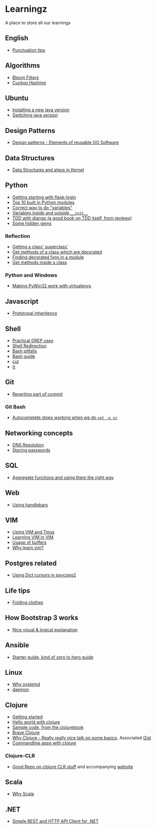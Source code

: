 Learningz
=========

A place to store all our learnings

## English

* [Punctuation tips](https://medium.com/@wwnorton/punctuation-tips-a5e0d4a5e990)

## Algorithms

* [Bloom Filters](http://maciejczyzewski.me/2014/10/18/bloom-filters-fast-and-simple.html)
* [Cuckoo Hashing](http://en.wikipedia.org/wiki/Cuckoo_hashing)

## Ubuntu

* [Installing a new java version](http://openjdk.java.net/install/)
* [Switching java version](https://www.digitalocean.com/community/tutorials/how-to-install-java-on-ubuntu-with-apt-get)

## Design Patterns

* [Design patterns - Elements of reusable OO Software](http://www.uml.org.cn/c++/pdf/DesignPatterns.pdf)
 
## Data Structures

* [Data Structures and algos in Kernel](http://cstheory.stackexchange.com/questions/19759/core-algorithms-deployed/19773#19773)
 
## Python

* [Getting starting with flask-login](https://gist.github.com/shrayas/10004888)
* [Top 10 built in Python modules](http://www.reddit.com/r/Python/comments/28yo37/what_are_the_top_10_builtin_python_modules_that_a/)
* [Correct way to do "variables"](http://stackoverflow.com/questions/9056957/correct-way-to-define-class-variables-in-python)
* [Variables inside and outside `__init__`](http://stackoverflow.com/questions/1537202/variables-inside-and-outside-of-a-class-init-function)
* [TDD with django (a good book on TDD itself, from reviews)](http://chimera.labs.oreilly.com/books/1234000000754/index.html)
* [Some hidden gems](http://stackoverflow.com/questions/101268/hidden-features-of-python)

### Reflection

* [Getting a class' superclass'](http://stackoverflow.com/questions/1401661/python-list-all-base-classes-in-a-hierarchy)
* [Get methods of a class which are decorated](http://stackoverflow.com/questions/5910703/howto-get-all-methods-of-a-python-class-with-given-decorator)
* [Finding decorated fxns in a module](http://stackoverflow.com/questions/2144109/find-all-decorated-functions-in-a-module)
* [Get methods inside a class](http://stackoverflow.com/questions/1911281/how-do-i-get-list-of-methods-in-a-python-class)

### Python and Windows
* [Making PyWin32 work with virtualenvs](http://www.activestate.com/blog/2010/12/tips-activepython-pywin32-and-virtualenv)


## Javascript

* [Prototypal inheritence](http://oli.me.uk/2013/06/01/prototypical-inheritance-done-right/)


## Shell

* [Practical GREP uses](http://www.thegeekstuff.com/2009/03/15-practical-unix-grep-command-examples/)
* [Shell Redirection](http://wiki.bash-hackers.org/howto/redirection_tutorial)
* [Bash pitfalls](http://mywiki.wooledge.org/BashPitfalls)
* [Bash guide](http://mywiki.wooledge.org/BashGuide)
* [cut](http://www.folkstalk.com/2012/02/cut-command-in-unix-linux-examples.html)
* [tr](http://www.thegeekstuff.com/2012/12/linux-tr-command/)

## Git

* [Reverting part of commit](http://stackoverflow.com/questions/4795600/reverting-part-of-a-commit-with-git)

### Git Bash
* [Autocomplete stops working when we do `set -o vi`](http://stackoverflow.com/questions/2252183/tab-autocompletion-in-bash-vi-shell-mode)

## Networking concepts

* [DNS Resolution](http://blog.taos.com/2013/11/19/dns-resolution-a-primer/)
* [Storing passwords](https://crackstation.net/hashing-security.htm)

## SQL

* [Aggregate functions and using them the right way](http://www.looker.com/news/blog/aggregate-functions-gone-bad-and-joins-who-made-them-way)

## Web

* [Using handlebars](http://jsfiddle.net/raghothams/BQ3SD/5/)
 
## VIM

* [Using VIM and Tmux](http://www.devcasts.io/p/boost-your-productivity-with-vim-and-tmux/)
* [Learning VIM in VIM](http://nerds.weddingpartyapp.com/tech/2013/11/17/mastering-vim-in-vim/)
* [Usage of buffers](http://www.reddit.com/r/vim/comments/1ujrvg/proper_usage_of_buffers/)
* [Why learn vim?](http://www.reddit.com/r/vim/comments/1u8tbi/advice_for_those_resolving_to_learn_vim/)

## Postgres related

* [Using Dict cursors in psycopg2](http://initd.org/psycopg/docs/extras.html#dictionary-like-cursor)

## Life tips

* [Folding clothes](https://www.youtube.com/watch?feature=player_embedded&v=Ark90G_aWLM)

## How Bootstrap 3 works

* [Nice visual & logical explanation](http://www.helloerik.com/the-subtle-magic-behind-why-the-bootstrap-3-grid-works)


## Ansible

* [Starter guide, kind of zero to hero guide](https://serversforhackers.com/editions/2014/08/26/getting-started-with-ansible/)


## Linux

* [Why systemd](http://blog.jorgenschaefer.de/2014/07/why-systemd.html)
* [daemon](http://www.freedesktop.org/software/systemd/man/daemon.html)

## Clojure

* [Getting started](http://java.ociweb.com/mark/clojure/article.html)
* [Hello world with clojure](http://ben.vandgrift.com/2013/03/13/clojure-hello-world.html)
* [Sample code, from the clojurebook](https://github.com/clojurebook/ClojureProgramming)
* [Brave Clojure](http://www.braveclojure.com/)
* [Why Clojure - Really really nice talk on some basics](https://www.youtube.com/watch?v=alMbUJneFn0). Associated [Gist](https://gist.github.com/brandonbloom/8429988)
* [Commandline apps with clojure](http://www.beaconhill.com/blog/?p=283)

### Clojure-CLR

* [Good Repo on clojure CLR stuff](https://github.com/rippinrobr/clojure-clr-intro) and accompanying [website](http://www.myclojureadventure.com/)

## Scala

* [Why Scala](https://www.youtube.com/watch?v=LH75sJAR0hc)

## .NET

* [Simple REST and HTTP API Client for .NET](https://github.com/kato-im/RestSharp)
